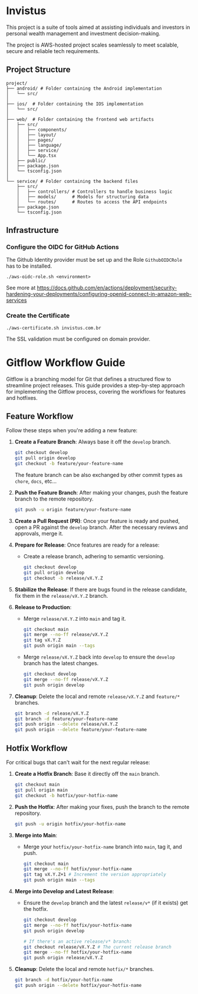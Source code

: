 # Invistus

This project is a suite of tools aimed at assisting individuals and investors in personal wealth management and investment decision-making. 

The project is AWS-hosted project scales seamlessly to meet scalable, secure and reliable tech requirements.

## Project Structure

```plan
project/
├── android/ # Folder containing the Android implementation
│   └── src/   
│
├── ios/  # Folder containing the IOS implementation
│   └── src/   
│
├── web/  # Folder containing the frontend web artifacts
│   ├── src/             
│   │   ├── components/
│   │   ├── layout/
│   │   ├── pages/
│   │   ├── language/
│   │   ├── service/
│   │   └── App.tsx
│   ├── public/
│   ├── package.json
│   └── tsconfig.json
│
└── service/ # Folder containing the backend files
    ├── src/           
    │   ├── controllers/ # Controllers to handle business logic
    │   ├── models/      # Models for structuring data
    │   └── routes/      # Routes to access the API endpoints
    ├── package.json
    └── tsconfig.json
```


## Infrastructure

### Configure the OIDC for GitHub Actions

The Github Identity provider must be set up and the Role `GithubOIDCRole` has to be installed.

```shell
./aws-oidc-role.sh <environment>
```

See more at https://docs.github.com/en/actions/deployment/security-hardening-your-deployments/configuring-openid-connect-in-amazon-web-services


### Create the Certificate

```shell
./aws-certificate.sh invistus.com.br
```

The SSL validation must be configured on domain provider.


# Gitflow Workflow Guide

Gitflow is a branching model for Git that defines a structured flow to streamline project releases. This guide provides a step-by-step approach for implementing the Gitflow process, covering the workflows for features and hotfixes.

## Feature Workflow

Follow these steps when you're adding a new feature:

1. **Create a Feature Branch**: Always base it off the `develop` branch.
    ```bash
    git checkout develop
    git pull origin develop
    git checkout -b feature/your-feature-name
    ```

    The feature branch can be also exchanged by other commit types as `chore`, `docs`, etc...

2. **Push the Feature Branch**: After making your changes, push the feature branch to the remote repository.
    ```bash
    git push -u origin feature/your-feature-name
    ```

3. **Create a Pull Request (PR)**: Once your feature is ready and pushed, open a PR against the `develop` branch. After the necessary reviews and approvals, merge it.

4. **Prepare for Release**: Once features are ready for a release:
    - Create a release branch, adhering to semantic versioning.
        ```bash
        git checkout develop
        git pull origin develop
        git checkout -b release/vX.Y.Z
        ```

5. **Stabilize the Release**: If there are bugs found in the release candidate, fix them in the `release/vX.Y.Z` branch.

6. **Release to Production**:
    - Merge `release/vX.Y.Z` into `main` and tag it.
        ```bash
        git checkout main
        git merge --no-ff release/vX.Y.Z
        git tag vX.Y.Z
        git push origin main --tags
        ```

    - Merge `release/vX.Y.Z` back into `develop` to ensure the `develop` branch has the latest changes.
        ```bash
        git checkout develop
        git merge --no-ff release/vX.Y.Z
        git push origin develop
        ```

7. **Cleanup**: Delete the local and remote `release/vX.Y.Z` and `feature/*` branches.
    ```bash
    git branch -d release/vX.Y.Z
    git branch -d feature/your-feature-name
    git push origin --delete release/vX.Y.Z
    git push origin --delete feature/your-feature-name
    ```

## Hotfix Workflow

For critical bugs that can't wait for the next regular release:

1. **Create a Hotfix Branch**: Base it directly off the `main` branch.
    ```bash
    git checkout main
    git pull origin main
    git checkout -b hotfix/your-hotfix-name
    ```

2. **Push the Hotfix**: After making your fixes, push the branch to the remote repository.
    ```bash
    git push -u origin hotfix/your-hotfix-name
    ```

3. **Merge into Main**:
    - Merge your `hotfix/your-hotfix-name` branch into `main`, tag it, and push.
        ```bash
        git checkout main
        git merge --no-ff hotfix/your-hotfix-name
        git tag vX.Y.Z+1 # Increment the version appropriately
        git push origin main --tags
        ```

4. **Merge into Develop and Latest Release**:
    - Ensure the `develop` branch and the latest `release/v*` (if it exists) get the hotfix.
        ```bash
        git checkout develop
        git merge --no-ff hotfix/your-hotfix-name
        git push origin develop

        # If there's an active release/v* branch:
        git checkout release/vX.Y.Z # The current release branch
        git merge --no-ff hotfix/your-hotfix-name
        git push origin release/vX.Y.Z
        ```

5. **Cleanup**: Delete the local and remote `hotfix/*` branches.
    ```bash
    git branch -d hotfix/your-hotfix-name
    git push origin --delete hotfix/your-hotfix-name
    ```
